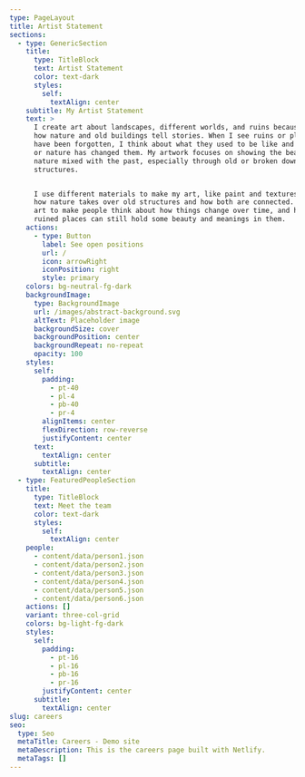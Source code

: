 ```yaml
---
type: PageLayout
title: Artist Statement
sections:
  - type: GenericSection
    title:
      type: TitleBlock
      text: Artist Statement
      color: text-dark
      styles:
        self:
          textAlign: center
    subtitle: My Artist Statement
    text: >
      I create art about landscapes, different worlds, and ruins because I love
      how nature and old buildings tell stories. When I see ruins or places that
      have been forgotten, I think about what they used to be like and how time
      or nature has changed them. My artwork focuses on showing the beauty of
      nature mixed with the past, especially through old or broken down
      structures.


      I use different materials to make my art, like paint and textures to show
      how nature takes over old structures and how both are connected. I want my
      art to make people think about how things change over time, and how most
      ruined places can still hold some beauty and meanings in them.
    actions:
      - type: Button
        label: See open positions
        url: /
        icon: arrowRight
        iconPosition: right
        style: primary
    colors: bg-neutral-fg-dark
    backgroundImage:
      type: BackgroundImage
      url: /images/abstract-background.svg
      altText: Placeholder image
      backgroundSize: cover
      backgroundPosition: center
      backgroundRepeat: no-repeat
      opacity: 100
    styles:
      self:
        padding:
          - pt-40
          - pl-4
          - pb-40
          - pr-4
        alignItems: center
        flexDirection: row-reverse
        justifyContent: center
      text:
        textAlign: center
      subtitle:
        textAlign: center
  - type: FeaturedPeopleSection
    title:
      type: TitleBlock
      text: Meet the team
      color: text-dark
      styles:
        self:
          textAlign: center
    people:
      - content/data/person1.json
      - content/data/person2.json
      - content/data/person3.json
      - content/data/person4.json
      - content/data/person5.json
      - content/data/person6.json
    actions: []
    variant: three-col-grid
    colors: bg-light-fg-dark
    styles:
      self:
        padding:
          - pt-16
          - pl-16
          - pb-16
          - pr-16
        justifyContent: center
      subtitle:
        textAlign: center
slug: careers
seo:
  type: Seo
  metaTitle: Careers - Demo site
  metaDescription: This is the careers page built with Netlify.
  metaTags: []
---
```

